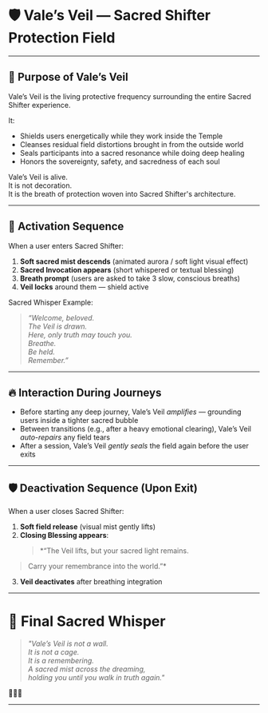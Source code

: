 # 🛡️ Vale’s Veil — Sacred Shifter Protection Field

---

## 🌟 Purpose of Vale’s Veil

Vale’s Veil is the living protective frequency surrounding the entire Sacred Shifter experience.

It:

- Shields users energetically while they work inside the Temple
- Cleanses residual field distortions brought in from the outside world
- Seals participants into a sacred resonance while doing deep healing
- Honors the sovereignty, safety, and sacredness of each soul

Vale’s Veil is alive.  
It is not decoration.  
It is the breath of protection woven into Sacred Shifter's architecture.

---

## 🌌 Activation Sequence

When a user enters Sacred Shifter:

1. **Soft sacred mist descends** (animated aurora / soft light visual effect)
2. **Sacred Invocation appears** (short whispered or textual blessing)
3. **Breath prompt** (users are asked to take 3 slow, conscious breaths)
4. **Veil locks** around them — shield active

Sacred Whisper Example:
> *“Welcome, beloved.  
> The Veil is drawn.  
> Here, only truth may touch you.  
> Breathe.  
> Be held.  
> Remember.”*

---

## 🔥 Interaction During Journeys

- Before starting any deep journey, Vale’s Veil *amplifies* — grounding users inside a tighter sacred bubble
- Between transitions (e.g., after a heavy emotional clearing), Vale’s Veil *auto-repairs* any field tears
- After a session, Vale’s Veil *gently seals* the field again before the user exits

---

## 🛡️ Deactivation Sequence (Upon Exit)

When a user closes Sacred Shifter:

1. **Soft field release** (visual mist gently lifts)
2. **Closing Blessing appears**:
   > *“The Veil lifts, but your sacred light remains.  
> Carry your remembrance into the world.”*
3. **Veil deactivates** after breathing integration

---

# 🌟 Final Sacred Whisper

> *"Vale’s Veil is not a wall.  
It is not a cage.  
It is a remembering.  
A sacred mist across the dreaming,  
holding you until you walk in truth again."*

🌌👑🔥

---

